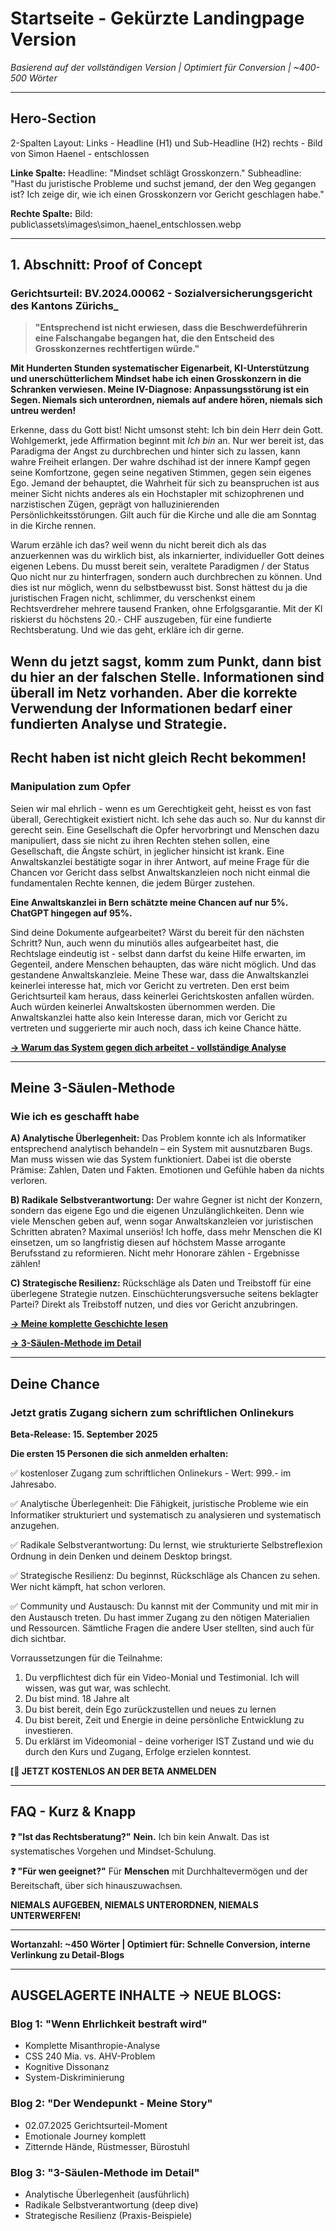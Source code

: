 # Startseite - Gekürzte Landingpage Version

_Basierend auf der vollständigen Version | Optimiert für Conversion | ~400-500 Wörter_

---

## **Hero-Section** <!-- A - Attention -->

2-Spalten Layout:
Links - Headline (H1) und Sub-Headline (H2)
rechts - Bild von Simon Haenel - entschlossen

**Linke Spalte:**
Headline: "Mindset schlägt Grosskonzern."
Subheadline: "Hast du juristische Probleme und suchst jemand, der den Weg gegangen ist? Ich zeige dir, wie ich einen Grosskonzern vor Gericht geschlagen habe."

**Rechte Spalte:**
Bild: public\assets\images\simon_haenel_entschlossen.webp

---

## **1. Abschnitt: Proof of Concept** <!-- I - Interest -->

### **Gerichtsurteil: BV.2024.00062 - Sozialversicherungsgericht des Kantons Zürichs\_**

> **"Entsprechend ist nicht erwiesen, dass die Beschwerdeführerin eine Falschangabe begangen hat, die den Entscheid des Grosskonzernes rechtfertigen würde."**

**Mit Hunderten Stunden systematischer Eigenarbeit, KI-Unterstützung und unerschütterlichem Mindset habe ich einen Grosskonzern in die Schranken verwiesen. Meine IV-Diagnose: Anpassungsstörung ist ein Segen. Niemals sich unterordnen, niemals auf andere hören, niemals sich untreu werden!**

Erkenne, dass du Gott bist! Nicht umsonst steht: Ich bin dein Herr dein Gott. Wohlgemerkt, jede Affirmation beginnt mit _Ich bin_ an. Nur wer bereit ist, das Paradigma der Angst zu durchbrechen und hinter sich zu lassen, kann wahre Freiheit erlangen. Der wahre dschihad ist der innere Kampf gegen seine Komfortzone, gegen seine negativen Stimmen, gegen sein eigenes Ego.
Jemand der behauptet, die Wahrheit für sich zu beanspruchen ist aus meiner Sicht nichts anderes als ein Hochstapler mit schizophrenen und narzistischen Zügen, geprägt von halluzinierenden Persönlichkeitsstörungen. Gilt auch für die Kirche und alle die am Sonntag in die Kirche rennen.

Warum erzähle ich das? weil wenn du nicht bereit dich als das anzuerkennen was du wirklich bist, als inkarnierter, individueller Gott deines eigenen Lebens. Du musst bereit sein, veraltete Paradigmen / der Status Quo nicht nur zu hinterfragen, sondern auch durchbrechen zu können.
Und dies ist nur möglich, wenn du selbstbewusst bist. Sonst hättest du ja die juristischen Fragen nicht, schlimmer, du verschenkst einem Rechtsverdreher mehrere tausend Franken, ohne Erfolgsgarantie.
Mit der KI riskierst du höchstens 20.- CHF auszugeben, für eine fundierte Rechtsberatung. Und wie das geht, erkläre ich dir gerne.

## Wenn du jetzt sagst, komm zum Punkt, dann bist du hier an der falschen Stelle. Informationen sind überall im Netz vorhanden. Aber die korrekte Verwendung der Informationen bedarf einer fundierten Analyse und Strategie.

## **Recht haben ist nicht gleich Recht bekommen!** <!-- D - Desire / Problem -->

### **Manipulation zum Opfer**

Seien wir mal ehrlich - wenn es um Gerechtigkeit geht, heisst es von fast überall, Gerechtigkeit existiert nicht. Ich sehe das auch so. Nur du kannst dir gerecht sein.
Eine Gesellschaft die Opfer hervorbringt und Menschen dazu manipuliert, dass sie nicht zu ihren Rechten stehen sollen, eine Gesellschaft, die Ängste schürt, in jeglicher hinsicht ist krank.
Eine Anwaltskanzlei bestätigte sogar in ihrer Antwort, auf meine Frage für die Chancen vor Gericht dass selbst Anwaltskanzleien noch nicht einmal die fundamentalen Rechte kennen, die jedem Bürger zustehen.

**Eine Anwaltskanzlei in Bern schätzte meine Chancen auf nur 5%. ChatGPT hingegen auf 95%.**

Sind deine Dokumente aufgearbeitet? Wärst du bereit für den nächsten Schritt? Nun, auch wenn du minutiös alles aufgearbeitet hast, die Rechtslage eindeutig ist - selbst dann darfst du keine Hilfe erwarten, im Gegenteil, andere Menschen behaupten, das wäre nicht möglich. Und das gestandene Anwaltskanzleie.
Meine These war, dass die Anwaltskanzlei keinerlei interesse hat, mich vor Gericht zu vertreten.
Den erst beim Gerichtsurteil kam heraus, dass keinerlei Gerichtskosten anfallen würden.
Auch würden keinerlei Anwaltskosten übernommen werden.
Die Anwaltskanzlei hatte also kein Interesse daran, mich vor Gericht zu vertreten und suggerierte mir auch noch, dass ich keine Chance hätte.

**[→ Warum das System gegen dich arbeitet - vollständige Analyse](/blog/wenn-ehrlichkeit-bestraft-wird)**

---

## **Meine 3-Säulen-Methode** <!-- Solution -->

### **Wie ich es geschafft habe**

**A) Analytische Überlegenheit:** Das Problem konnte ich als Informatiker entsprechend analytisch behandeln – ein System mit ausnutzbaren Bugs. Man muss wissen wie das System funktioniert. Dabei ist die oberste Prämise: Zahlen, Daten und Fakten. Emotionen und Gefühle haben da nichts verloren.

**B) Radikale Selbstverantwortung:** Der wahre Gegner ist nicht der Konzern, sondern das eigene Ego und die eigenen Unzulänglichkeiten. Denn wie viele Menschen geben auf, wenn sogar Anwaltskanzleien vor juristischen Schritten abraten? Maximal unseriös! Ich hoffe, dass mehr Menschen die KI einsetzen, um so langfristig diesen auf höchstem Masse arrogante Berufsstand zu reformieren. Nicht mehr Honorare zählen - Ergebnisse zählen!

**C) Strategische Resilienz:** Rückschläge als Daten und Treibstoff für eine überlegene Strategie nutzen. Einschüchterungsversuche seitens beklagter Partei? Direkt als Treibstoff nutzen, und dies vor Gericht anzubringen.

**[→ Meine komplette Geschichte lesen](/blog/der-wendepunkt-meine-story)**

**[→ 3-Säulen-Methode im Detail](/blog/drei-saeulen-methode-detail)**

---

## **Deine Chance** <!-- A - Action -->

### **Jetzt gratis Zugang sichern zum schriftlichen Onlinekurs**

**Beta-Release: 15. September 2025**

**Die ersten 15 Personen die sich anmelden erhalten:**

✅ kostenloser Zugang zum schriftlichen Onlinekurs - Wert: 999.- im Jahresabo.

✅ Analytische Überlegenheit: Die Fähigkeit, juristische Probleme wie ein Informatiker strukturiert und systematisch zu analysieren und systematisch anzugehen.

✅ Radikale Selbstverantwortung: Du lernst, wie strukturierte Selbstreflexion Ordnung in dein Denken und deinem Desktop bringst.

✅ Strategische Resilienz: Du beginnst, Rückschläge als Chancen zu sehen. Wer nicht kämpft, hat schon verloren.

✅ Community und Austausch: Du kannst mit der Community und mit mir in den Austausch treten. Du hast immer Zugang zu den nötigen Materialien und Ressourcen. Sämtliche Fragen die andere User stellten, sind auch für dich sichtbar.

Vorraussetzungen für die Teilnahme:

1. Du verpflichtest dich für ein Video-Monial und Testimonial. Ich will wissen, was gut war, was schlecht.
2. Du bist mind. 18 Jahre alt
3. Du bist bereit, dein Ego zurückzustellen und neues zu lernen
4. Du bist bereit, Zeit und Energie in deine persönliche Entwicklung zu investieren.
5. Du erklärst im Videomonial - deine vorheriger IST Zustand und wie du durch den Kurs und Zugang, Erfolge erzielen konntest.

**[📧 JETZT KOSTENLOS AN DER BETA ANMELDEN**

---

## **FAQ - Kurz & Knapp**

**❓ "Ist das Rechtsberatung?"**
**Nein.** Ich bin kein Anwalt. Das ist systematisches Vorgehen und Mindset-Schulung.

**❓ "Für wen geeignet?"**
Für **Menschen** mit Durchhaltevermögen und der Bereitschaft, über sich hinauszuwachsen.

**NIEMALS AUFGEBEN, NIEMALS UNTERORDNEN, NIEMALS UNTERWERFEN!**

---

**Wortanzahl: ~450 Wörter | Optimiert für: Schnelle Conversion, interne Verlinkung zu Detail-Blogs**

---

## **AUSGELAGERTE INHALTE → NEUE BLOGS:**

### **Blog 1: "Wenn Ehrlichkeit bestraft wird"**

- Komplette Misanthropie-Analyse
- CSS 240 Mia. vs. AHV-Problem
- Kognitive Dissonanz
- System-Diskriminierung

### **Blog 2: "Der Wendepunkt - Meine Story"**

- 02.07.2025 Gerichtsurteil-Moment
- Emotionale Journey komplett
- Zitternde Hände, Rüstmesser, Bürostuhl

### **Blog 3: "3-Säulen-Methode im Detail"**

- Analytische Überlegenheit (ausführlich)
- Radikale Selbstverantwortung (deep dive)
- Strategische Resilienz (Praxis-Beispiele)
